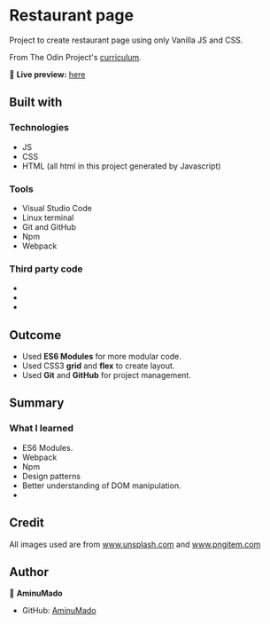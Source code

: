 # Restaurant page

Project to create restaurant page using only Vanilla JS and CSS.

From The Odin Project's [curriculum](https://www.theodinproject.com/paths/full-stack-javascript/courses/javascript/lessons/restaurant-page).

🔗 **Live preview:** [here](https://aminumado.github.io/Restaurant-Page/)

## Built with

### Technologies

* JS
* CSS
* HTML (all html in this project generated by Javascript)

### Tools

* Visual Studio Code
* Linux terminal
* Git and GitHub
* Npm
* Webpack

### Third party code

* 
* 
* 

## Outcome

* Used **ES6 Modules** for more modular code.
* Used CSS3 **grid** and **flex** to create layout.
* Used **Git** and **GitHub** for project management.

## Summary

### What I learned

* ES6 Modules.
* Webpack
* Npm
* Design patterns
* Better understanding of DOM manipulation.
* 
## Credit
All images used are from www.unsplash.com and www.pngitem.com
## Author

👤 **AminuMado**
* GitHub: [AminuMado](https://github.com/AminuMado)
